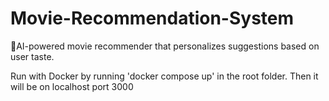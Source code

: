 # Movie-Recommendation-System
🧠AI-powered movie recommender that personalizes suggestions based on user taste.

Run with Docker by running 'docker compose up' in the root folder.
Then it will be on localhost port 3000

